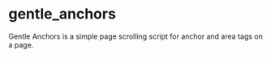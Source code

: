 gentle_anchors
==============

Gentle Anchors is a simple page scrolling script for anchor and area tags on a page.
